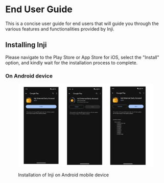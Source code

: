 # End User Guide

This is a concise user guide for end users that will guide you through the various features and functionalities provided by Inji.

## Installing Inji

Please navigate to the Play Store or App Store for iOS, select the "Install" option, and kindly wait for the installation process to complete.

### On Android device

<figure><img src=".gitbook/assets/inji-install-android.png" alt=""><figcaption><p>Installation of Inji on Android mobile device</p></figcaption></figure>
